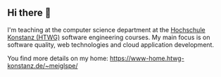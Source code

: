 ## Hi there 👋

<!--
**prof-eiglsperger/prof-eiglsperger** is a ✨ _special_ ✨ repository because its `README.md` (this file) appears on your GitHub profile.

Here are some ideas to get you started:

- 🔭 I’m currently working on ...
- 🌱 I’m currently learning ...
- 👯 I’m looking to collaborate on ...
- 🤔 I’m looking for help with ...
- 💬 Ask me about ...
- 📫 How to reach me: ...
- 😄 Pronouns: ...
- ⚡ Fun fact: ...
-->
I'm teaching at the computer science department at the [Hochschule Konstanz (HTWG)](https://www.htwg-konstanz.de/hochschule/fakultaeten/informatik/uebersicht) software engineering courses.
My main focus is on software quality, web technologies and cloud application development.

You find more details on my home: https://www-home.htwg-konstanz.de/~meiglspe/


